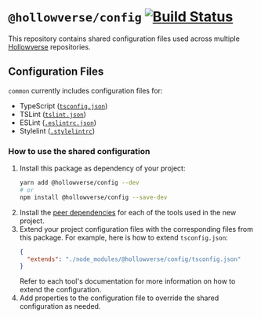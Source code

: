 # `@hollowverse/config` [![Build Status](https://travis-ci.org/hollowverse/config.svg?branch=master)](https://travis-ci.org/hollowverse/config)

This repository contains shared configuration files used across multiple [Hollowverse](https://github.com/hollowverse) repositories.

## Configuration Files

`common` currently includes configuration files for:

* TypeScript ([`tsconfig.json`](./tsconfig.json))
* TSLint ([`tslint.json`](./tslint.json))
* ESLint ([`.eslintrc.json`](./.eslintrc.json))
* Stylelint ([`.stylelintrc`](./.stylelintrc))

### How to use the shared configuration

1. Install this package as dependency of your project:
   ```bash
   yarn add @hollowverse/config --dev
   # or
   npm install @hollowverse/config --save-dev
   ```
2. Install the [peer dependencies](./package.json#L31) for each of the tools used in the new project.
3. Extend your project configuration files with the corresponding files from this package. For example, here is how to extend `tsconfig.json`:
   ```json
   {
     "extends": "./node_modules/@hollowverse/config/tsconfig.json"
   }
   ```
   Refer to each tool's documentation for more information on how to extend the configuration.
4. Add properties to the configuration file to override the shared configuration as needed.
